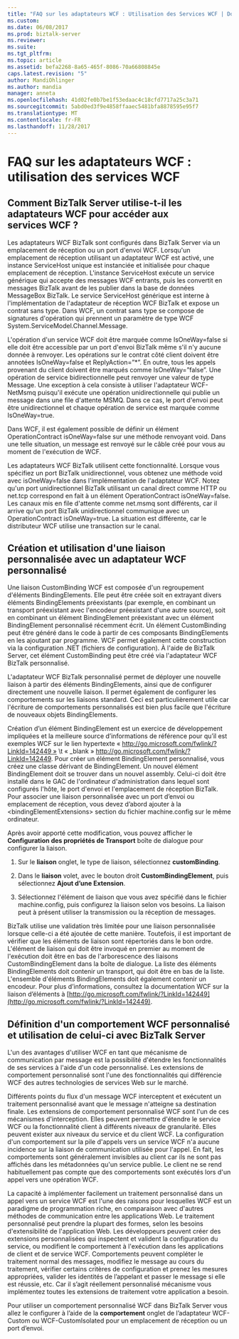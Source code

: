 ```yaml
---
title: "FAQ sur les adaptateurs WCF : Utilisation des Services WCF | Documents Microsoft"
ms.custom: 
ms.date: 06/08/2017
ms.prod: biztalk-server
ms.reviewer: 
ms.suite: 
ms.tgt_pltfrm: 
ms.topic: article
ms.assetid: befa2268-8a65-465f-8086-70a66808845e
caps.latest.revision: "5"
author: MandiOhlinger
ms.author: mandia
manager: anneta
ms.openlocfilehash: 41d02fe0b7be1f53edaac4c18cfd7717a25c3a71
ms.sourcegitcommit: 5abd0ed3f9e4858ffaaec5481bfa8878595e95f7
ms.translationtype: MT
ms.contentlocale: fr-FR
ms.lasthandoff: 11/28/2017
---
```

# <a name="wcf-adapter-faq-using-wcf-services"></a>FAQ sur les adaptateurs WCF : utilisation des services WCF
## <a name="how-does-biztalk-server-use-its-wcf-adapters-to-access-wcf-services"></a>Comment BizTalk Server utilise-t-il les adaptateurs WCF pour accéder aux services WCF ?  
 Les adaptateurs WCF BizTalk sont configurés dans BizTalk Server via un emplacement de réception ou un port d'envoi WCF. Lorsqu'un emplacement de réception utilisant un adaptateur WCF est activé, une instance ServiceHost unique est instanciée et initialisée pour chaque emplacement de réception. L'instance ServiceHost exécute un service générique qui accepte des messages WCF entrants, puis les convertit en messages BizTalk avant de les publier dans la base de données MessageBox BizTalk. Le service ServiceHost générique est interne à l'implémentation de l'adaptateur de réception WCF BizTalk et expose un contrat sans type. Dans WCF, un contrat sans type se compose de signatures d'opération qui prennent un paramètre de type WCF System.ServiceModel.Channel.Message.  
  
 L'opération d'un service WCF doit être marquée comme IsOneWay=false si elle doit être accessible par un port d'envoi BizTalk même s'il n'y aucune donnée à renvoyer. Les opérations sur le contrat côté client doivent être annotées IsOneWay=false et ReplyAction=”*”.  En outre, tous les appels provenant du client doivent être marqués comme IsOneWay=”false”. Une opération de service bidirectionnelle peut renvoyer une valeur de type Message. Une exception à cela consiste à utiliser l'adaptateur WCF-NetMsmq puisqu'il exécute une opération unidirectionnelle qui publie un message dans une file d'attente MSMQ. Dans ce cas, le port d'envoi peut être unidirectionnel et chaque opération de service est marquée comme IsOneWay=true.  
  
 Dans WCF, il est également possible de définir un élément OperationContract isOneWay=false sur une méthode renvoyant void. Dans une telle situation, un message est renvoyé sur le câble créé pour vous au moment de l'exécution de WCF.  
  
 Les adaptateurs WCF BizTalk utilisent cette fonctionnalité. Lorsque vous spécifiez un port BizTalk unidirectionnel, vous obtenez une méthode void avec isOneWay=false dans l'implémentation de l'adaptateur WCF. Notez qu'un port unidirectionnel BizTalk utilisant un canal direct comme HTTP ou net.tcp correspond en fait à un élément OperationContract isOneWay=false. Les canaux mis en file d'attente comme net.msmq sont différents, car il arrive qu'un port BizTalk unidirectionnel communique avec un OperationContract isOneWay=true. La situation est différente, car le distributeur WCF utilise une transaction sur le canal.  
  
## <a name="how-do-you-create-and-use-a-custom-binding-with-a-wcf-custom-adapter"></a>Création et utilisation d'une liaison personnalisée avec un adaptateur WCF personnalisé  
 Une liaison CustomBinding WCF est composée d'un regroupement d'éléments BindingElements. Elle peut être créée soit en extrayant divers éléments BindingElements préexistants (par exemple, en combinant un transport préexistant avec l'encodeur préexistant d'une autre source), soit en combinant un élément BindingElement préexistant avec un élément BindingElement personnalisé récemment écrit. Un élément CustomBinding peut être généré dans le code à partir de ces composants BindingElements en les ajoutant par programme. WCF permet également cette construction via la configuration .NET (fichiers de configuration). À l'aide de BizTalk Server, cet élément CustomBinding peut être créé via l'adaptateur WCF BizTalk personnalisé.  
  
 L'adaptateur WCF BizTalk personnalisé permet de déployer une nouvelle liaison à partir des éléments BindingElements, ainsi que de configurer directement une nouvelle liaison. Il permet également de configurer les comportements sur les liaisons standard. Ceci est particulièrement utile car l'écriture de comportements personnalisés est bien plus facile que l'écriture de nouveaux objets BindingElements.  
  
 Création d’un élément BindingElement est un exercice de développement impliquées et la meilleure source d’informations de référence pour qu’il est exemples WCF sur le lien hypertexte « http://go.microsoft.com/fwlink/?LinkId=142449 » \t « _blank » http://go.microsoft.com/fwlink/?LinkId=142449. Pour créer un élément BindingElement personnalisé, vous créez une classe dérivant de BindingElement. Un nouvel élément BindingElement doit se trouver dans un nouvel assembly. Celui-ci doit être installé dans le GAC de l'ordinateur d'administration dans lequel sont configurés l'hôte, le port d'envoi et l'emplacement de réception BizTalk. Pour associer une liaison personnalisée avec un port d’envoi ou emplacement de réception, vous devez d’abord ajouter à la \<bindingElementExtensions\> section du fichier machine.config sur le même ordinateur.  
  
 Après avoir apporté cette modification, vous pouvez afficher le **Configuration des propriétés de Transport** boîte de dialogue pour configurer la liaison.  
  
1.  Sur le **liaison** onglet, le type de liaison, sélectionnez **customBinding**.  
  
2.  Dans le **liaison** volet, avec le bouton droit **CustomBindingElement**, puis sélectionnez **Ajout d’une Extension**.  
  
3.  Sélectionnez l'élément de liaison que vous avez spécifié dans le fichier machine.config, puis configurez la liaison selon vos besoins. La liaison peut à présent utiliser la transmission ou la réception de messages.  
  
 BizTalk utilise une validation très limitée pour une liaison personnalisée lorsque celle-ci a été ajoutée de cette manière. Toutefois, il est important de vérifier que les éléments de liaison sont répertoriés dans le bon ordre. L'élément de liaison qui doit être invoqué en premier au moment de l'exécution doit être en bas de l'arborescence des liaisons CustomBindingElement dans la boîte de dialogue. La liste des éléments BindingElements doit contenir un transport, qui doit être en bas de la liste. L'ensemble d'éléments BindingElements doit également contenir un encodeur. Pour plus d’informations, consultez la documentation WCF sur la liaison d’éléments à [http://go.microsoft.com/fwlink/?LinkId=142449](http://go.microsoft.com/fwlink/?LinkId=142449).  
  
## <a name="what-is-a-wcf-custom-behavior-and-how-do-i-use-one-with-biztalk-server"></a>Définition d'un comportement WCF personnalisé et utilisation de celui-ci avec BizTalk Server  
 L'un des avantages d'utiliser WCF en tant que mécanisme de communication par message est la possibilité d'étendre les fonctionnalités de ses services à l'aide d'un code personnalisé. Les extensions de comportement personnalisé sont l'une des fonctionnalités qui différencie WCF des autres technologies de services Web sur le marché.  
  
 Différents points du flux d'un message WCF interceptent et exécutent un traitement personnalisé avant que le message n'atteigne sa destination finale. Les extensions de comportement personnalisé WCF sont l'un de ces mécanismes d'interception. Elles peuvent permettre d'étendre le service WCF ou la fonctionnalité client à différents niveaux de granularité. Elles peuvent exister aux niveaux du service et du client WCF. La configuration d'un comportement sur la pile d'appels vers un service WCF n'a aucune incidence sur la liaison de communication utilisée pour l'appel. En fait, les comportements sont généralement invisibles au client car ils ne sont pas affichés dans les métadonnées qu'un service publie. Le client ne se rend habituellement pas compte que des comportements sont exécutés lors d'un appel vers une opération WCF.  
  
 La capacité à implémenter facilement un traitement personnalisé dans un appel vers un service WCF est l'une des raisons pour lesquelles WCF est un paradigme de programmation riche, en comparaison avec d'autres méthodes de communication entre les applications Web. Le traitement personnalisé peut prendre la plupart des formes, selon les besoins d'extensibilité de l'application Web. Les développeurs peuvent créer des extensions personnalisées qui inspectent et valident la configuration du service, ou modifient le comportement à l'exécution dans les applications de client et de service WCF. Comportements peuvent compléter le traitement normal des messages, modifiez le message au cours du traitement, vérifier certains critères de configuration et prenez les mesures appropriées, valider les identités de l’appelant et passer le message si elle est réussie, etc. Car il s’agit réellement personnalisé mécanisme vous implémentez toutes les extensions de traitement votre application a besoin.  
  
 Pour utiliser un comportement personnalisé WCF dans BizTalk Server vous allez le configurer à l’aide de la **comportement** onglet de l’adaptateur WCF-Custom ou WCF-CustomIsolated pour un emplacement de réception ou un port d’envoi.